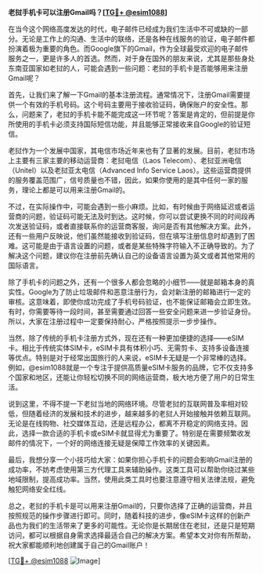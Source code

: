 **老挝手机卡可以注册Gmail吗？[[TG💪+ @esim1088](https://t.me/s/esim1088)]**

在当今这个网络高度发达的时代，电子邮件已经成为我们生活中不可或缺的一部分。无论是工作上的沟通、生活中的联络，还是各种在线服务的验证，电子邮件都扮演着极为重要的角色。而Google旗下的Gmail，作为全球最受欢迎的电子邮件服务之一，更是许多人的首选。然而，对于身在国外的朋友来说，尤其是那些身处东南亚国家如老挝的人，可能会遇到一些问题：老挝的手机卡是否能够用来注册Gmail呢？

首先，让我们来了解一下Gmail的基本注册流程。通常情况下，注册Gmail需要提供一个有效的手机号码。这个号码主要用于接收验证码，确保账户的安全性。那么，问题来了，老挝的手机卡能不能完成这一环节呢？答案是肯定的，但前提是你所使用的手机卡必须支持国际短信功能，并且能够正常接收来自Google的验证短信。

老挝作为一个发展中国家，其电信市场近年来也有了显著的发展。目前，老挝市场上主要有三家主要的移动运营商：老挝电信（Laos Telecom）、老挝亚洲电信（Unitel）以及老挝亚太电信（Advanced Info Service Laos）。这些运营商提供的服务覆盖范围广，信号质量也不错，因此，如果你使用的是其中任何一家的服务，理论上都是可以用来注册Gmail的。

不过，在实际操作中，可能会遇到一些小麻烦。比如，有时候由于网络延迟或者运营商的问题，验证码可能无法及时到达。这时候，你可以尝试更换不同的时间段再次发送验证码，或者直接联系你的运营商客服，询问是否有其他解决方案。此外，还有一些用户反映说，他们虽然能接收到验证码，但在填写注册信息时却遇到了困难。这可能是由于语言设置的问题，或者是某些特殊字符输入不正确导致的。为了解决这个问题，建议你在注册前先确认自己的设备语言设置为英文或者其他常用的国际语言。

除了手机卡的问题之外，还有一个很多人都会忽略的小细节——就是邮箱本身的真实性。Google为了防止垃圾邮件和恶意注册行为，会对新注册的邮箱进行一定的审核。这意味着，即使你成功完成了手机号码验证，也不能保证邮箱会立即生效。有时，你需要等待一段时间，甚至需要通过回答一些安全问题来进一步验证身份。所以，大家在注册过程中一定要保持耐心，严格按照提示一步步操作。

当然，除了传统的手机卡注册方式外，现在还有一种更加便捷的选择——eSIM卡。相比于传统实体SIM卡，eSIM卡具有体积小巧、无需剪卡、支持多设备连接等优点。特别是对于经常出国旅行的人来说，eSIM卡无疑是一个非常棒的选择。例如，@esim1088就是一个专注于提供高质量eSIM卡服务的品牌，它不仅支持多个国家和地区，还能让你轻松切换不同的网络运营商，极大地方便了用户的日常生活。

说到这里，不得不提一下老挝当地的网络环境。尽管老挝的互联网普及率相对较低，但随着经济的发展和技术的进步，越来越多的老挝人开始接触并依赖互联网。无论是在线购物、社交媒体互动，还是远程办公，都离不开稳定的网络支持。因此，选择一款合适的手机卡或eSIM卡就显得尤为重要了。特别是在需要频繁收发邮件的情况下，一个好的网络连接无疑是保障工作效率的关键因素。

最后，我想分享一个小技巧给大家：如果你担心手机卡的问题会影响Gmail注册的成功率，不妨考虑使用第三方代理工具来辅助操作。这类工具可以帮助你绕过某些地域限制，提高成功率。当然，使用此类工具时也要注意遵守相关法律法规，避免触犯网络安全红线。

总之，老挝的手机卡是可以用来注册Gmail的，只要你选择了正确的运营商，并且按照规范的操作步骤进行即可。同时，随着科技的进步，像eSIM卡这样的创新产品也为我们的生活带来了更多的可能性。无论你是长期居住在老挝，还是只是短期访问，都可以根据自身需求选择最适合自己的解决方案。希望本文对你有所帮助，祝大家都能顺利地创建属于自己的Gmail账户！

[[TG💪+ @esim1088](https://t.me/s/esim1088) ![Image](https://i.postimg.cc/4NQfJmqS/Snipaste-2025-05-13-00-14-12.png)]